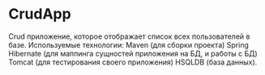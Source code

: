 # CrudApp
Crud приложение, которое отображает список всех пользователей в базе.
Используемые технологии:
    Maven (для сборки проекта)
    Spring
    Hibernate (для маппинга сущностей приложения на БД, и работы с БД)
    Tomcat (для тестирования своего приложения)
    HSQLDB (база данных).
